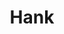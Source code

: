 ---
inv_num: 2016-018
add_credit:
url: 2016-018-hank
title: Hank
year: '2016'
display_year: '2016'
medium: Chromogenic print
dims: 168 x 95.8 x 4 cm
pitch:
ps:
live_url:
youtube:
related_code:
subheading:
download:
commission:
layout: things-i-made
---